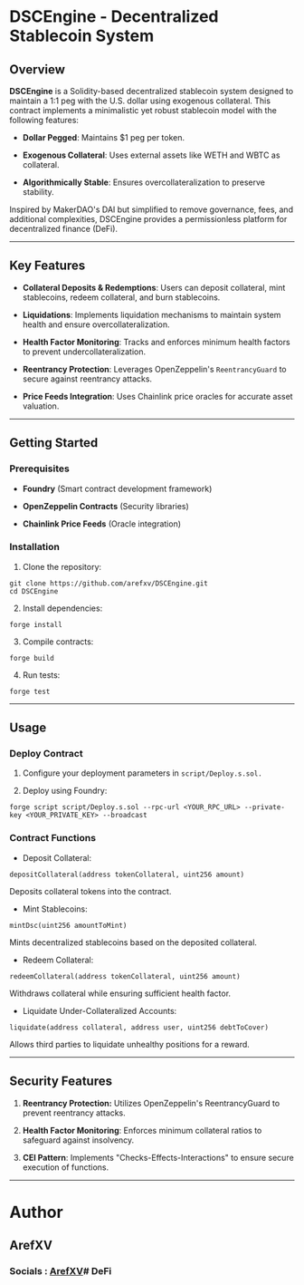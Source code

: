 # DSCEngine - Decentralized Stablecoin System

## Overview

**DSCEngine**    is a Solidity-based decentralized stablecoin system designed to maintain a 1:1 peg with the U.S. dollar using exogenous collateral. This contract implements a minimalistic yet robust stablecoin model with the following features:

* **Dollar Pegged**: Maintains $1 peg per token.

* **Exogenous Collateral**: Uses external assets like WETH and WBTC as collateral.

* **Algorithmically Stable**: Ensures overcollateralization to preserve stability.

Inspired by MakerDAO's DAI but simplified to remove governance, fees, and additional complexities, DSCEngine provides a permissionless platform for decentralized finance (DeFi).

---

## Key Features

* **Collateral Deposits & Redemptions**: Users can deposit collateral, mint stablecoins, redeem collateral, and burn stablecoins.

* **Liquidations**: Implements liquidation mechanisms to maintain system health and ensure overcollateralization.

* **Health Factor Monitoring**: Tracks and enforces minimum health factors to prevent undercollateralization.

* **Reentrancy Protection**: Leverages OpenZeppelin's `ReentrancyGuard` to secure against reentrancy attacks.

* **Price Feeds Integration**: Uses Chainlink price oracles for accurate asset valuation.
---


## Getting Started

### Prerequisites

* **Foundry** (Smart contract development framework)

* **OpenZeppelin Contracts** (Security libraries)

* **Chainlink Price Feeds** (Oracle integration)

### Installation

1. Clone the repository:

```
git clone https://github.com/arefxv/DSCEngine.git
cd DSCEngine
```

2. Install dependencies:

```
forge install
```

3. Compile contracts:

```
forge build
```

4. Run tests:
```
forge test
```

---

## Usage

### Deploy Contract

1. Configure your deployment parameters in `script/Deploy.s.sol.`

2. Deploy using Foundry:
```
forge script script/Deploy.s.sol --rpc-url <YOUR_RPC_URL> --private-key <YOUR_PRIVATE_KEY> --broadcast
```

### Contract Functions

* Deposit Collateral:
```
depositCollateral(address tokenCollateral, uint256 amount)
```

Deposits collateral tokens into the contract.

* Mint Stablecoins:

```
mintDsc(uint256 amountToMint)
```

Mints decentralized stablecoins based on the deposited collateral.

* Redeem Collateral:
```
redeemCollateral(address tokenCollateral, uint256 amount)
```

Withdraws collateral while ensuring sufficient health factor.

* Liquidate Under-Collateralized Accounts:
```
liquidate(address collateral, address user, uint256 debtToCover)
```
Allows third parties to liquidate unhealthy positions for a reward.

---

## Security Features

1. **Reentrancy Protection:** Utilizes OpenZeppelin's ReentrancyGuard to prevent reentrancy attacks.

2. **Health Factor Monitoring**: Enforces minimum collateral ratios to safeguard against insolvency.

3. **CEI Pattern**: Implements "Checks-Effects-Interactions" to ensure secure execution of functions.
___

# Author

## ArefXV

### Socials : [ArefXV](https://linktr.ee/arefxv)# DeFi
